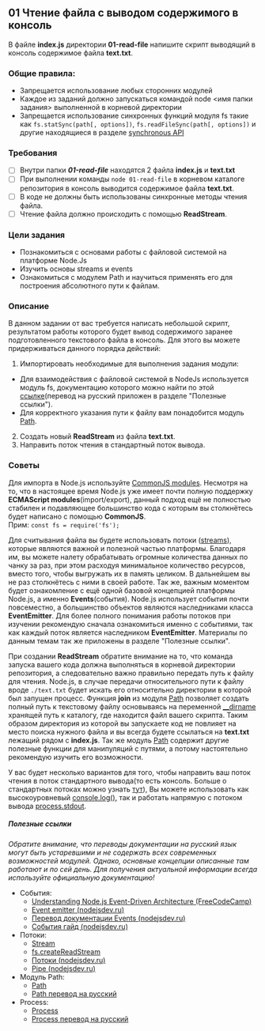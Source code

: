 ## 01 Чтение файла с выводом содержимого в консоль

В файле **index.js** директории **01-read-file** напишите скрипт выводящий в консоль содержимое файла **text.txt**.

### Общие правила:

- Запрещается использование любых сторонних модулей
- Каждое из заданий должно запускаться командой node <имя папки задания> выполненной в корневой директории
- Запрещается использование синхронных функций модуля fs такие как `fs.statSync(path[, options])`,
  `fs.readFileSync(path[, options])` и другие находящиеся в разделе [synchronous API](https://nodejs.org/api/fs.html#fs_synchronous_api)

### Требования

- [ ] Внутри папки **_01-read-file_** находятся 2 файла **index.js** и **text.txt**
- [ ] При выполнении команды `node 01-read-file` в корневом каталоге репозитория в консоль выводится содержимое файла **text.txt**.
- [ ] В коде не должны быть использованы синхронные методы чтения файла.
- [ ] Чтение файла должно происходить с помощью **ReadStream**.

### Цели задания

- Познакомиться с основами работы с файловой системой на платформе Node.Js
- Изучить основы streams и events
- Ознакомиться с модулем Path и научиться применять его для построения абсолютного пути к файлам.

### Описание

В данном задании от вас требуется написать небольшой скрипт, результатом работы которого будет вывод содержимого заранее подготовленного текстового файла в консоль. Для этого вы можете придерживаться данного порядка действий:

1. Импортировать необходимые для выполнения задания модули:

- Для взаимодействия с файловой системой в NodeJs используется модуль fs, документацию которого можно найти по этой [ссылке](https://nodejs.org/api/fs.html#fs_file_system)(перевод на русский приложен в разделе "Полезные ссылки").
- Для корректного указания пути к файлу вам понадобится модуль [Path](https://nodejs.org/api/path.html#path_path_join_paths).

2. Создать новый **ReadStream** из файла **text.txt**.
3. Направить поток чтения в стандартный поток вывода.

### Советы

Для импорта в Node.js используйте [CommonJS modules](https://nodejs.org/docs/latest/api/modules.html#modules_modules_commonjs_modules). Несмотря на то, что в настоящее время Node.js уже имеет почти полную поддержку **ECMAScript modules**(import/export), данный подход ещё не полностью стабилен и подавляющее большинство кода с которым вы столкнётесь будет написано с помощью **CommonJS**.  
Прим: `const fs = require('fs');`

Для считывания файла вы будете использовать потоки ([streams](https://nodejs.org/api/stream.html#stream_readable_streams)), которые являются важной и полезной частью платформы. Благодаря им, вы можете налету обрабатывать огромные количества данных по чанку за раз, при этом расходуя минимальное количество ресурсов, вместо того, чтобы выгружать их в память целиком. В дальнейшем вы не раз столкнётесь с ними в своей работе.
Так же, важным моментом будет ознакомление с ещё одной базовой концепцией платформы Node.js, а именно **Events**(события). Node.js использует события почти повсеместно, а большинство объектов являются наследниками класса **EventEmitter**. Для более полного понимания работы потоков при изучении рекомендую сначала ознакомиться именно с событиями, так как каждый поток является наследником **EventEmitter**.
Материалы по данным темам так же приложены в разделе "Полезные ссылки".

При создании **ReadStream** обратите внимание на то, что команда запуска вашего кода должна выполняться в корневой директории репозитория, а следовательно важно правильно передать путь к файлу для чтения. Node.js, в случае передачи относительного пути к файлу вроде `./text.txt` будет искать его относительно директории в которой был запущен процесс. Функция **join** из модуля [Path](https://nodejs.org/api/path.html#path_path_join_paths) позволяет создать полный путь к текстовому файлу основываясь на переменной [\_\_dirname](https://js-node.ru/site/article?id=24#globals_dirname) хранящей путь к каталогу, где находится файл вашего скрипта. Таким образом директория из которой вы запускаете код не повлияет на место поиска нужного файла и вы всегда будете ссылаться на **text.txt** лежащий рядом с **index.js**. Так же модуль [Path](https://node.js.org/api/path.html#path_path_join_paths) содержит другие полезные функции для манипуляций с путями, а потому настоятельно рекомендую изучить его возможности.

У вас будет несколько вариантов для того, чтобы направить ваш поток чтения в поток стандартного вывода(то есть консоль. Больше о стандартных потоках можно узнать [тут](https://ru.wikipedia.org/wiki%D0%A1%D1%82%D0%B0%D0%BD%D0%B4%D0%B0%D1%80%D1%82%D0%BD%D1%8B%D0%B5_%D0%BF%D0%BE%D1%82%D0%BE%D0%BA%D0%B8)),
Вы можете использовать как высокоуровневый [console.log()](https://nodejs.org/api/console.html#console_console_log_data_args), так и работать напрямую с потоком вывода [process.stdout](https://nodejs.org/api/process.html#process_process_stdout).

##### Полезные ссылки

_Обратите внимание, что переводы документации на русский язык могут быть устаревшими и не содержать всех современных возможностей модулей. Однако, основные концепции описанные там работают и по сей день. Для получения актуальной информации всегда используйте официальную документацию!_

- События:
  - [Understanding Node.js Event-Driven Architecture (FreeCodeCamp)](https://www.freecodecamp.org/news/understanding-node-js-event-driven-architecture-223292fcbc2d/)
  - [Event emitter (nodejsdev.ru)](https://nodejsdev.ru/doc/event-emitter/)
  - [Перевод документации Events (nodejsdev.ru)](https://nodejsdev.ru/api/events/)
  - [События гайд (nodejsdev.ru)](https://nodejsdev.ru/guide/events/)
- Потоки:
  - [Stream](https://nodejs.org/api/stream.html)
  - [fs.createReadStream](https://nodejs.org/api/fs.html#fs_fs_createreadstream_path_options)
  - [Потоки (nodejsdev.ru)](https://nodejsdev.ru/api/stream/)
  - [Pipe (nodejsdev.ru)](https://nodejsdev.ru/guide/pipe/)
- Модуль Path:
  - [Path](https://nodejs.org/api/path.html)
  - [Path перевод на русский](https://nodejsdev.ru/api/path/)
- Process:
  - [Process](https://nodejs.org/api/process.html)
  - [Process перевод на русский](https://nodejsdev.ru/api/process/)
